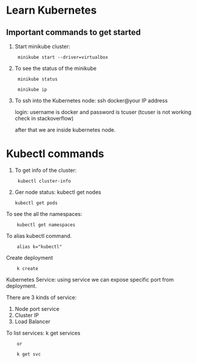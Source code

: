 # Learn Kubernetes 

## Important commands to get started

1. Start minikube cluster:

        minikube start --driver=virtualbox

2. To see the status of the minikube

        minikube status

        minikube ip

3. To ssh into the Kubernetes node:
        ssh docker@your IP address

   login: username is docker and password is tcuser (tcuser is not working check in stackoverflow)

   after that we are inside kubernetes node.

   
# Kubectl commands

1. To get info of the cluster:
   
        kubectl cluster-info


 2. Ger node status:
        kubectl get nodes

        kubectl get pods

To see the all the namespaces:

        kubectl get namespaces    

To alias kubectl command.

        alias k="kubectl"

Create deployment

        k create


Kubernetes Service: using service we can expose specific port from deployment.

There are 3 kinds of service:
1. Node port service
2. Cluster IP
3. Load Balancer

To list services:
        k get services

        or

        k get svc
